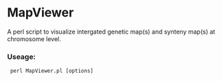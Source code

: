 # MapViewer

 A perl script to visualize intergated genetic map(s) and synteny map(s) at chromosome level.
 

 ### **Useage:**
     perl MapViewer.pl [options]



